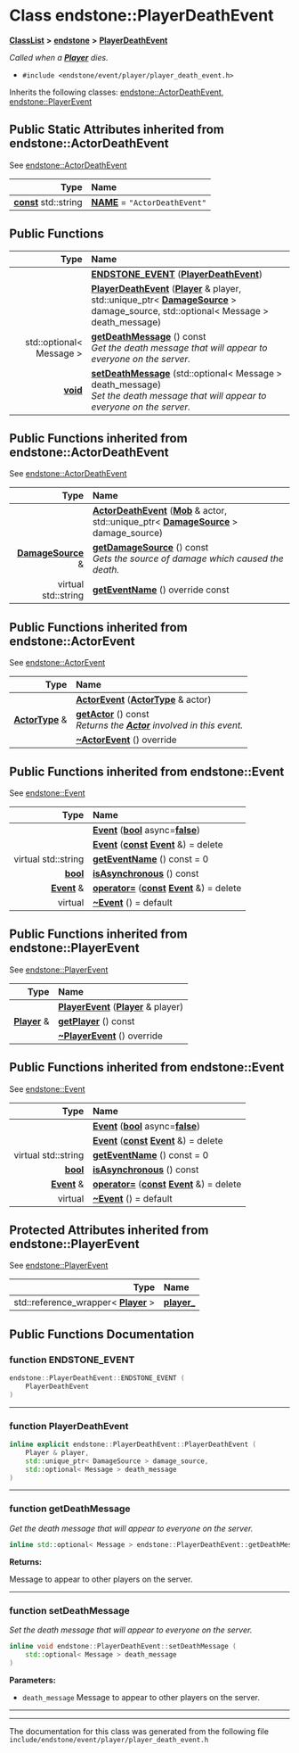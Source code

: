 

# Class endstone::PlayerDeathEvent



[**ClassList**](annotated.md) **>** [**endstone**](namespaceendstone.md) **>** [**PlayerDeathEvent**](classendstone_1_1PlayerDeathEvent.md)



_Called when a_ [_**Player**_](classendstone_1_1Player.md) _dies._

* `#include <endstone/event/player/player_death_event.h>`



Inherits the following classes: [endstone::ActorDeathEvent](classendstone_1_1ActorDeathEvent.md),  [endstone::PlayerEvent](classendstone_1_1PlayerEvent.md)




















































## Public Static Attributes inherited from endstone::ActorDeathEvent

See [endstone::ActorDeathEvent](classendstone_1_1ActorDeathEvent.md)

| Type | Name |
| ---: | :--- |
|  [**const**](classendstone_1_1Vector.md) std::string | [**NAME**](classendstone_1_1ActorDeathEvent.md#variable-name)   = `"ActorDeathEvent"`<br> |


















































































## Public Functions

| Type | Name |
| ---: | :--- |
|   | [**ENDSTONE\_EVENT**](#function-endstone_event) ([**PlayerDeathEvent**](classendstone_1_1PlayerDeathEvent.md)) <br> |
|   | [**PlayerDeathEvent**](#function-playerdeathevent) ([**Player**](classendstone_1_1Player.md) & player, std::unique\_ptr&lt; [**DamageSource**](classendstone_1_1DamageSource.md) &gt; damage\_source, std::optional&lt; Message &gt; death\_message) <br> |
|  std::optional&lt; Message &gt; | [**getDeathMessage**](#function-getdeathmessage) () const<br>_Get the death message that will appear to everyone on the server._  |
|  [**void**](classendstone_1_1Vector.md) | [**setDeathMessage**](#function-setdeathmessage) (std::optional&lt; Message &gt; death\_message) <br>_Set the death message that will appear to everyone on the server._  |


## Public Functions inherited from endstone::ActorDeathEvent

See [endstone::ActorDeathEvent](classendstone_1_1ActorDeathEvent.md)

| Type | Name |
| ---: | :--- |
|   | [**ActorDeathEvent**](classendstone_1_1ActorDeathEvent.md#function-actordeathevent) ([**Mob**](classendstone_1_1Mob.md) & actor, std::unique\_ptr&lt; [**DamageSource**](classendstone_1_1DamageSource.md) &gt; damage\_source) <br> |
|  [**DamageSource**](classendstone_1_1DamageSource.md) & | [**getDamageSource**](classendstone_1_1ActorDeathEvent.md#function-getdamagesource) () const<br>_Gets the source of damage which caused the death._  |
| virtual std::string | [**getEventName**](classendstone_1_1ActorDeathEvent.md#function-geteventname) () override const<br> |


## Public Functions inherited from endstone::ActorEvent

See [endstone::ActorEvent](classendstone_1_1ActorEvent.md)

| Type | Name |
| ---: | :--- |
|   | [**ActorEvent**](classendstone_1_1ActorEvent.md#function-actorevent) ([**ActorType**](classendstone_1_1Vector.md) & actor) <br> |
|  [**ActorType**](classendstone_1_1Vector.md) & | [**getActor**](classendstone_1_1ActorEvent.md#function-getactor) () const<br>_Returns the_ [_**Actor**_](classendstone_1_1Actor.md) _involved in this event._ |
|   | [**~ActorEvent**](classendstone_1_1ActorEvent.md#function-actorevent) () override<br> |


## Public Functions inherited from endstone::Event

See [endstone::Event](classendstone_1_1Event.md)

| Type | Name |
| ---: | :--- |
|   | [**Event**](classendstone_1_1Event.md#function-event-12) ([**bool**](classendstone_1_1Vector.md) async=[**false**](classendstone_1_1Vector.md)) <br> |
|   | [**Event**](classendstone_1_1Event.md#function-event-22) ([**const**](classendstone_1_1Vector.md) [**Event**](classendstone_1_1Event.md) &) = delete<br> |
| virtual std::string | [**getEventName**](classendstone_1_1Event.md#function-geteventname) () const = 0<br> |
|  [**bool**](classendstone_1_1Vector.md) | [**isAsynchronous**](classendstone_1_1Event.md#function-isasynchronous) () const<br> |
|  [**Event**](classendstone_1_1Event.md) & | [**operator=**](classendstone_1_1Event.md#function-operator) ([**const**](classendstone_1_1Vector.md) [**Event**](classendstone_1_1Event.md) &) = delete<br> |
| virtual  | [**~Event**](classendstone_1_1Event.md#function-event) () = default<br> |


## Public Functions inherited from endstone::PlayerEvent

See [endstone::PlayerEvent](classendstone_1_1PlayerEvent.md)

| Type | Name |
| ---: | :--- |
|   | [**PlayerEvent**](classendstone_1_1PlayerEvent.md#function-playerevent) ([**Player**](classendstone_1_1Player.md) & player) <br> |
|  [**Player**](classendstone_1_1Player.md) & | [**getPlayer**](classendstone_1_1PlayerEvent.md#function-getplayer) () const<br> |
|   | [**~PlayerEvent**](classendstone_1_1PlayerEvent.md#function-playerevent) () override<br> |


## Public Functions inherited from endstone::Event

See [endstone::Event](classendstone_1_1Event.md)

| Type | Name |
| ---: | :--- |
|   | [**Event**](classendstone_1_1Event.md#function-event-12) ([**bool**](classendstone_1_1Vector.md) async=[**false**](classendstone_1_1Vector.md)) <br> |
|   | [**Event**](classendstone_1_1Event.md#function-event-22) ([**const**](classendstone_1_1Vector.md) [**Event**](classendstone_1_1Event.md) &) = delete<br> |
| virtual std::string | [**getEventName**](classendstone_1_1Event.md#function-geteventname) () const = 0<br> |
|  [**bool**](classendstone_1_1Vector.md) | [**isAsynchronous**](classendstone_1_1Event.md#function-isasynchronous) () const<br> |
|  [**Event**](classendstone_1_1Event.md) & | [**operator=**](classendstone_1_1Event.md#function-operator) ([**const**](classendstone_1_1Vector.md) [**Event**](classendstone_1_1Event.md) &) = delete<br> |
| virtual  | [**~Event**](classendstone_1_1Event.md#function-event) () = default<br> |














































## Protected Attributes inherited from endstone::PlayerEvent

See [endstone::PlayerEvent](classendstone_1_1PlayerEvent.md)

| Type | Name |
| ---: | :--- |
|  std::reference\_wrapper&lt; [**Player**](classendstone_1_1Player.md) &gt; | [**player\_**](classendstone_1_1PlayerEvent.md#variable-player_)  <br> |
















































































































## Public Functions Documentation




### function ENDSTONE\_EVENT 

```C++
endstone::PlayerDeathEvent::ENDSTONE_EVENT (
    PlayerDeathEvent
) 
```




<hr>



### function PlayerDeathEvent 

```C++
inline explicit endstone::PlayerDeathEvent::PlayerDeathEvent (
    Player & player,
    std::unique_ptr< DamageSource > damage_source,
    std::optional< Message > death_message
) 
```




<hr>



### function getDeathMessage 

_Get the death message that will appear to everyone on the server._ 
```C++
inline std::optional< Message > endstone::PlayerDeathEvent::getDeathMessage () const
```





**Returns:**

Message to appear to other players on the server. 





        

<hr>



### function setDeathMessage 

_Set the death message that will appear to everyone on the server._ 
```C++
inline void endstone::PlayerDeathEvent::setDeathMessage (
    std::optional< Message > death_message
) 
```





**Parameters:**


* `death_message` Message to appear to other players on the server. 




        

<hr>

------------------------------
The documentation for this class was generated from the following file `include/endstone/event/player/player_death_event.h`

